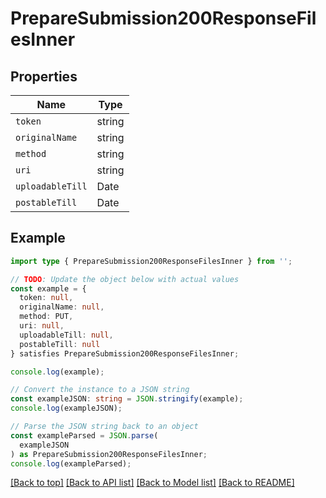# PrepareSubmission200ResponseFilesInner

## Properties

| Name             | Type   |
| ---------------- | ------ |
| `token`          | string |
| `originalName`   | string |
| `method`         | string |
| `uri`            | string |
| `uploadableTill` | Date   |
| `postableTill`   | Date   |

## Example

```typescript
import type { PrepareSubmission200ResponseFilesInner } from '';

// TODO: Update the object below with actual values
const example = {
  token: null,
  originalName: null,
  method: PUT,
  uri: null,
  uploadableTill: null,
  postableTill: null
} satisfies PrepareSubmission200ResponseFilesInner;

console.log(example);

// Convert the instance to a JSON string
const exampleJSON: string = JSON.stringify(example);
console.log(exampleJSON);

// Parse the JSON string back to an object
const exampleParsed = JSON.parse(
  exampleJSON
) as PrepareSubmission200ResponseFilesInner;
console.log(exampleParsed);
```

[[Back to top]](#) [[Back to API list]](../README.md#api-endpoints) [[Back to Model list]](../README.md#models) [[Back to README]](../README.md)
